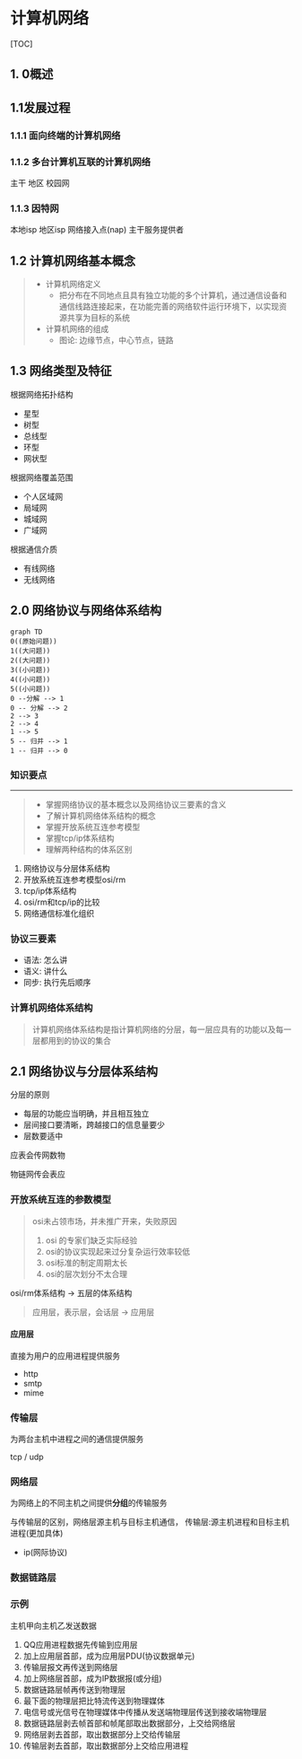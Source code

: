 # 计算机网络

[TOC]

## 1. 0概述

## 1.1发展过程

### 1.1.1 面向终端的计算机网络



### 1.1.2 多台计算机互联的计算机网络

主干 地区 校园网

### 1.1.3 因特网

本地isp  地区isp 网络接入点(nap) 主干服务提供者



## 1.2 计算机网络基本概念

> - 计算机网络定义
>   - 把分布在不同地点且具有独立功能的多个计算机，通过通信设备和通信线路连接起来，在功能完善的网络软件运行环境下，以实现资源共享为目标的系统
> - 计算机网络的组成
>   - 图论: 边缘节点，中心节点，链路

## 1.3 网络类型及特征

根据网络拓扑结构

- 星型
- 树型
- 总线型
- 环型
- 网状型

根据网络覆盖范围

- 个人区域网
- 局域网
- 城域网
- 广域网

根据通信介质

- 有线网络
- 无线网络

## 2.0 网络协议与网络体系结构

```mermaid
graph TD
0((原始问题))
1((大问题))
2((大问题))
3((小问题))
4((小问题))
5((小问题))
0 --分解 --> 1
0 -- 分解 --> 2
2 --> 3
2 --> 4
1 --> 5
5 -- 归并 --> 1
1 -- 归并 --> 0
```

### 知识要点

---

> - 掌握网络协议的基本概念以及网络协议三要素的含义
> - 了解计算机网络体系结构的概念
> - 掌握开放系统互连参考模型
> - 掌握tcp/ip体系结构
> - 理解两种结构的体系区别

1. 网络协议与分层体系结构
2. 开放系统互连参考模型osi/rm
3. tcp/ip体系结构
4. osi/rm和tcp/ip的比较
5. 网络通信标准化组织

### 协议三要素

- 语法: 怎么讲
- 语义: 讲什么
- 同步: 执行先后顺序



### 计算机网络体系结构

> 计算机网络体系结构是指计算机网络的分层，每一层应具有的功能以及每一层都用到的协议的集合

## 2.1 网络协议与分层体系结构

分层的原则

- 每层的功能应当明确，并且相互独立
- 层间接口要清晰，跨越接口的信息量要少
- 层数要适中

应表会传网数物

物链网传会表应

### 开放系统互连的参数模型

> osi未占领市场，并未推广开来，失败原因
>
> 1. osi 的专家们缺乏实际经验
> 2. osi的协议实现起来过分复杂运行效率较低
> 3. osi标准的制定周期太长
> 4. osi的层次划分不太合理



osi/rm体系结构 -> 五层的体系结构

> 应用层，表示层，会话层 -> 应用层

#### 应用层

直接为用户的应用进程提供服务

- http
- smtp
- mime

### 传输层

为两台主机中进程之间的通信提供服务

tcp / udp

### 网络层

为网络上的不同主机之间提供**分组**的传输服务

与传输层的区别，网络层源主机与目标主机通信， 传输层:源主机进程和目标主机进程(更加具体)

- ip(网际协议)

### 数据链路层

### 示例

主机甲向主机乙发送数据

1. QQ应用进程数据先传输到应用层
2. 加上应用层首部，成为应用层PDU(协议数据单元)
3. 传输层报文再传送到网络层
4. 加上网络层首部，成为IP数据报(或分组)
5. 数据链路层帧再传送到物理层
6. 最下面的物理层把比特流传送到物理媒体
7. 电信号或光信号在物理媒体中传播从发送端物理层传送到接收端物理层
8. 数据链路层剥去帧首部和帧尾部取出数据部分，上交给网络层
9. 网络层剥去首部，取出数据部分上交给传输层
10. 传输层剥去首部，取出数据部分上交给应用进程













